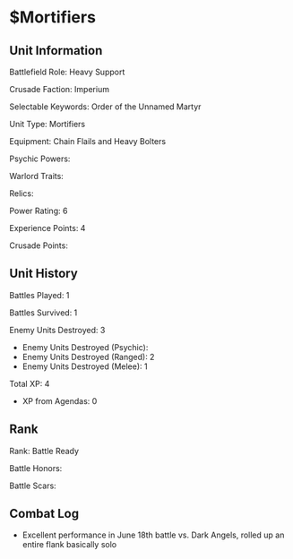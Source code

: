 $Mortifiers
====

Unit Information
----

Battlefield Role: Heavy Support

Crusade Faction: Imperium

Selectable Keywords: Order of the Unnamed Martyr

Unit Type: Mortifiers

Equipment: Chain Flails and Heavy Bolters

Psychic Powers:

Warlord Traits:

Relics:

Power Rating: 6

Experience Points: 4

Crusade Points:


Unit History
---
Battles Played: 1

Battles Survived: 1

Enemy Units Destroyed: 3
* Enemy Units Destroyed (Psychic):
* Enemy Units Destroyed (Ranged): 2
* Enemy Units Destroyed (Melee): 1

Total XP: 4
* XP from Agendas: 0

Rank
----
Rank: Battle Ready

Battle Honors:

Battle Scars:


Combat Log
---
* Excellent performance in June 18th battle vs. Dark Angels, rolled up an entire flank basically solo
